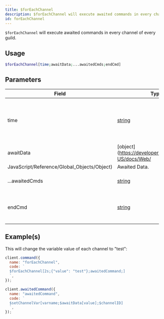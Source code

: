 ```yaml
---
title: $forEachChannel
description: $forEachChannel will execute awaited commands in every channel of every guild.
id: forEachChannel
---
```


`$forEachChannel` will execute awaited commands in every channel of every guild.

## Usage

```php
$forEachChannel[time;awaitData;...awaitedCmds;endCmd]
```

## Parameters

| Field                                       | Type                                                                                              | Description                                                 | Required |
| ------------------------------------------- | ------------------------------------------------------------------------------------------------- | ----------------------------------------------------------- | :------: |
| time                                        | [string](https://developer.mozilla.org/en-US/docs/Web/JavaScript/Reference/Global_Objects/String) | How long it takes between each channel to execute the next. |   true   |
| awaitData                                   | [object](https://developer.mozilla.org/en-US/docs/Web/                                            |
| JavaScript/Reference/Global_Objects/Object) | Awaited Data.                                                                                     | true                                                        |
| ...awaitedCmds                              | [string](https://developer.mozilla.org/en-US/docs/Web/JavaScript/Reference/Global_Objects/String) | Awaited Commands to execute.                                |   true   |
| endCmd                                      | [string](https://developer.mozilla.org/en-US/docs/Web/JavaScript/Reference/Global_Objects/String) | Awaited Command to execute when loop ends.                  |   true   |

## Example(s)

This will change the variable value of each channel to "test":

```javascript
client.command({
  name: "forEachChannel",
  code: `
  $forEachChannel[2s;{"value": "test"};awaitedCommand;]
  `,
});

client.awaitedCommand({
  name: "awaitedCommand",
  code: `
  $setChannelVar[varname;$awaitData[value];$channelID]
  `,
});
```
